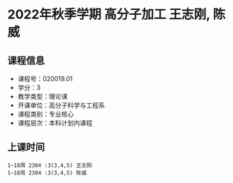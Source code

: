 # 2022年秋季学期 高分子加工 王志刚, 陈威






## 课程信息

- 课程号：020019.01
- 学分：3
- 教学类型：理论课
- 开课单位：高分子科学与工程系
- 课程类别：专业核心
- 课程层次：本科计划内课程

## 上课时间

```
1~18周 2304 :3(3,4,5) 王志刚
1~18周 2304 :3(3,4,5) 陈威
```

